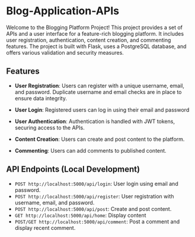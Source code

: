 # Blog-Application-APIs
Welcome to the Blogging Platform Project! This project provides a set of APIs and a user interface for a feature-rich blogging platform. It includes user registration, authentication, content creation, and commenting features. The project is built with Flask, uses a PostgreSQL database, and offers various validation and security measures.

## Features
- **User Registration**: Users can register with a unique username, email, and password. Duplicate username and email checks are in place to ensure data integrity.
- **User Login**: Registered users can log in using their email and password

- **User Authentication**: Authentication is handled with JWT tokens, securing access to the APIs.

- **Content Creation**: Users can create and post content to the platform.

- **Commenting**: Users can add comments to published content.

## API Endpoints (Local Development)

- `POST http://localhost:5000/api/login`: User login using email and password.
- `POST http://localhost:5000/api/register`: User registration with username, email, and password.
- `POST http://localhost:5000/api/post`: Create and post content.
- `GET http://localhost:5000/api/home`: Display content
- `POST/GET http://localhost:5000/api/comment`: Post a comment and display recent comment.
